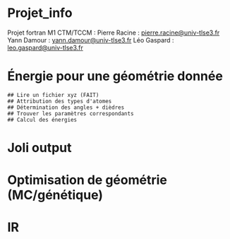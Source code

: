 # Projet_info

Projet fortran M1 CTM/TCCM :
	Pierre Racine : pierre.racine@univ-tlse3.fr
	Yann Damour   : yann.damour@univ-tlse3.fr
	Léo Gaspard   : leo.gaspard@univ-tlse3.fr

# Énergie pour une géométrie donnée
	## Lire un fichier xyz (FAIT) 
	## Attribution des types d'atomes
	## Détermination des angles + dièdres
	## Trouver les paramètres correspondants
	## Calcul des énergies

# Joli output

# Optimisation de géométrie (MC/génétique)

# IR



